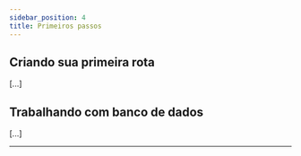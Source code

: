 ```yaml
---
sidebar_position: 4
title: Primeiros passos
---
```


## Criando sua primeira rota

[...]

## Trabalhando com banco de dados

[...]

___
